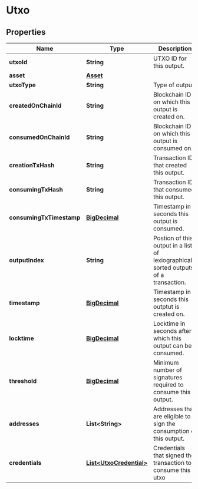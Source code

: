 # Utxo

## Properties
Name | Type | Description | Notes
------------ | ------------- | ------------- | -------------
**utxoId** | **String** | UTXO ID for this output. | 
**asset** | [**Asset**](Asset.md) |  | 
**utxoType** | **String** | Type of output. | 
**createdOnChainId** | **String** | Blockchain ID on which this output is created on. | 
**consumedOnChainId** | **String** | Blockchain ID on which this output is consumed on. | 
**creationTxHash** | **String** | Transaction ID that created this output. | 
**consumingTxHash** | **String** | Transaction ID that consumed this output. |  [optional]
**consumingTxTimestamp** | [**BigDecimal**](BigDecimal.md) | Timestamp in seconds this output is consumed. |  [optional]
**outputIndex** | **String** | Postion of this output in a list of lexiographically sorted outputs of a transaction. | 
**timestamp** | [**BigDecimal**](BigDecimal.md) | Timestamp in seconds this outptut is created on. | 
**locktime** | [**BigDecimal**](BigDecimal.md) | Locktime in seconds after which this output can be consumed. | 
**threshold** | [**BigDecimal**](BigDecimal.md) | Minimum number of signatures required to consume this output. | 
**addresses** | **List&lt;String&gt;** | Addresses that are eligible to sign the consumption of this output. | 
**credentials** | [**List&lt;UtxoCredential&gt;**](UtxoCredential.md) | Credentials that signed the transaction to consume this utxo | 
